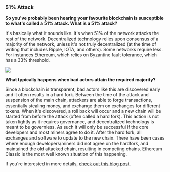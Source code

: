 <div class="heading-title iq-mb-0">
    <h3 class="title iq-tw-5 iq-mb-20">51% Attack</h3>
</div>
<p><strong>So you've probably been hearing your favourite blockchain is susceptible to what's called a 51% attack. What is a 51% attack?</strong></p>
<p>It's basically what it sounds like. It's when 51% of the network attacks the rest of the network. Decentralized technology relies upon consensus of a majority of the network, unless it's not truly decentralized (at the time of writing that includes Ripple, IOTA, and others). Some networks require less. For instances Ethereum, which relies on Byzantine fault tolerance, which has a 33% threshold.</p>
<img src="https://i2.wp.com/sebfor.com/wp-content/uploads/2018/05/51-percent-attack.jpg?resize=638%2C359" />
<p><strong>What typically happens when bad actors attain the required majority?</strong></p>
<p>Since a blockchain is transparent, bad actors like this are discovered early and it often results in a hard fork. Between the time of the attack and suspension of the main chain, attackers are able to forge transactions, essentially stealing money, and exchange them on exchanges for different tokens. When it's discovered, a roll back will occur and a new chain will be started from before the attack (often called a hard fork). This action is not taken lightly as it requires governance, and decentralized technology is meant to be governless. As such it will only be successful if the core developers and most miners agree to do it. After the hard fork, all exchanges and software to update to the new chain. There have been cases where enough developers/miners did not agree on the hardfork, and maintained the old attacked chain, resulting in competing chains. Ethereum Classic is the most well known situation of this happening.</p>
<p>If you're interested in more details, <a href="https://medium.com/coinmonks/what-is-a-51-attack-or-double-spend-attack-aa108db63474">check out this blog post</a>.</p>
